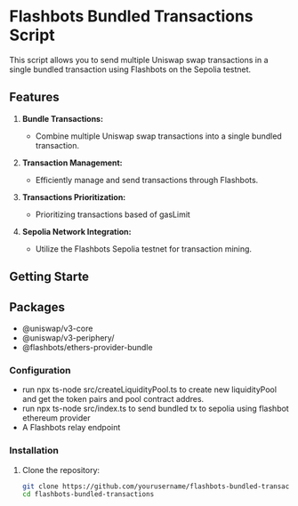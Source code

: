 # Flashbots Bundled Transactions Script

This script allows you to send multiple Uniswap swap transactions in a single bundled transaction using Flashbots on the Sepolia testnet.

## Features

1. **Bundle Transactions:**
   - Combine multiple Uniswap swap transactions into a single bundled transaction.
2. **Transaction Management:**

   - Efficiently manage and send transactions through Flashbots.

3. **Transactions Prioritization:**

   - Prioritizing transactions based of gasLimit

4. **Sepolia Network Integration:**
   - Utilize the Flashbots Sepolia testnet for transaction mining.

## Getting Starte

## Packages

- @uniswap/v3-core
- @uniswap/v3-periphery/
- @flashbots/ethers-provider-bundle

### Configuration

- run npx ts-node src/createLiquidityPool.ts to create new liquidityPool and get the token pairs and pool contract addres.
- run npx ts-node src/index.ts to send bundled tx to sepolia using flashbot ethereum provider
- A Flashbots relay endpoint

### Installation

1. Clone the repository:
   ```bash
   git clone https://github.com/yourusername/flashbots-bundled-transactions.git
   cd flashbots-bundled-transactions
   ```
